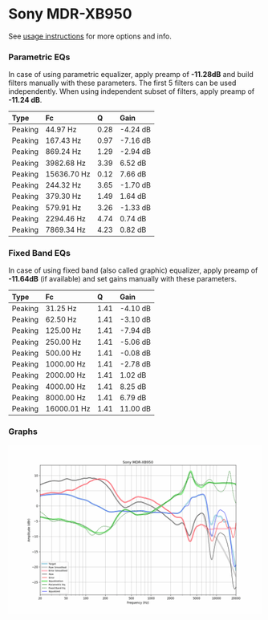 # Sony MDR-XB950
See [usage instructions](https://github.com/jaakkopasanen/AutoEq#usage) for more options and info.

### Parametric EQs
In case of using parametric equalizer, apply preamp of **-11.28dB** and build filters manually
with these parameters. The first 5 filters can be used independently.
When using independent subset of filters, apply preamp of **-11.24 dB**.

| Type    | Fc          |    Q | Gain     |
|:--------|:------------|:-----|:---------|
| Peaking | 44.97 Hz    | 0.28 | -4.24 dB |
| Peaking | 167.43 Hz   | 0.97 | -7.16 dB |
| Peaking | 869.24 Hz   | 1.29 | -2.94 dB |
| Peaking | 3982.68 Hz  | 3.39 | 6.52 dB  |
| Peaking | 15636.70 Hz | 0.12 | 7.66 dB  |
| Peaking | 244.32 Hz   | 3.65 | -1.70 dB |
| Peaking | 379.30 Hz   | 1.49 | 1.64 dB  |
| Peaking | 579.91 Hz   | 3.26 | -1.33 dB |
| Peaking | 2294.46 Hz  | 4.74 | 0.74 dB  |
| Peaking | 7869.34 Hz  | 4.23 | 0.82 dB  |

### Fixed Band EQs
In case of using fixed band (also called graphic) equalizer, apply preamp of **-11.64dB**
(if available) and set gains manually with these parameters.

| Type    | Fc          |    Q | Gain     |
|:--------|:------------|:-----|:---------|
| Peaking | 31.25 Hz    | 1.41 | -4.10 dB |
| Peaking | 62.50 Hz    | 1.41 | -3.10 dB |
| Peaking | 125.00 Hz   | 1.41 | -7.94 dB |
| Peaking | 250.00 Hz   | 1.41 | -5.06 dB |
| Peaking | 500.00 Hz   | 1.41 | -0.08 dB |
| Peaking | 1000.00 Hz  | 1.41 | -2.78 dB |
| Peaking | 2000.00 Hz  | 1.41 | 1.02 dB  |
| Peaking | 4000.00 Hz  | 1.41 | 8.25 dB  |
| Peaking | 8000.00 Hz  | 1.41 | 6.79 dB  |
| Peaking | 16000.01 Hz | 1.41 | 11.00 dB |

### Graphs
![](./Sony%20MDR-XB950.png)